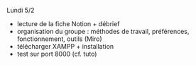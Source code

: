 Lundi 5/2

-   lecture de la fiche Notion + débrief
-   organisation du groupe : méthodes de travail, préférences, fonctionnement, outils (Miro)
-   télécharger XAMPP + installation
-   test sur port 8000 (cf. tuto)